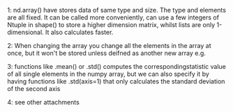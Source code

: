 1: nd.array() have stores data of same type and size. The type and elements are all fixed. It can be called more conveniently, can use a few integers of Ntuple in shape() to store a higher dimension matrix, whilst lists are only 1-dimensional. It also calculates faster.

2: When changing the array you change all the elements in the array at once, but it won't be stored unless deifned as another new array e.g.

3: functions like .mean() or .std() computes the correspondingstatistic value of all single elements in the numpy array, but we can also specify it by having functions like .std(axis=1) that only calculates the standard deviation of the second axis

4: see other attachments

